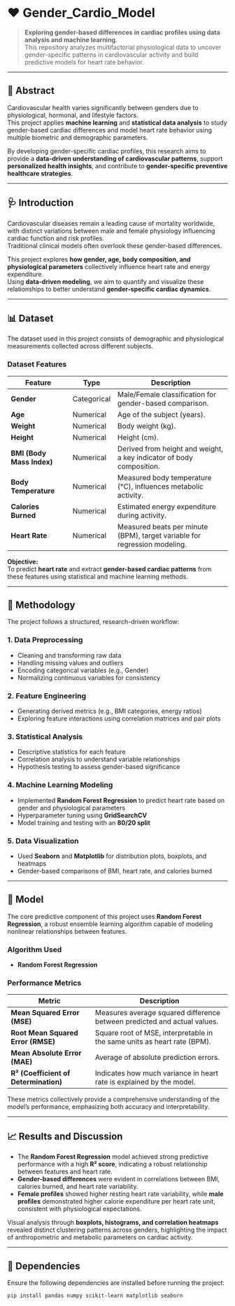# ❤️ Gender_Cardio_Model  

> **Exploring gender-based differences in cardiac profiles using data analysis and machine learning.**  
> This repository analyzes multifactorial physiological data to uncover gender-specific patterns in cardiovascular activity and build predictive models for heart rate behavior.  

---

## 🧾 Abstract  

Cardiovascular health varies significantly between genders due to physiological, hormonal, and lifestyle factors.  
This project applies **machine learning** and **statistical data analysis** to study gender-based cardiac differences and model heart rate behavior using multiple biometric and demographic parameters.  

By developing gender-specific cardiac profiles, this research aims to provide a **data-driven understanding of cardiovascular patterns**, support **personalized health insights**, and contribute to **gender-specific preventive healthcare strategies**.  

---

## 🩺 Introduction  

Cardiovascular diseases remain a leading cause of mortality worldwide, with distinct variations between male and female physiology influencing cardiac function and risk profiles.  
Traditional clinical models often overlook these gender-based differences.  

This project explores **how gender, age, body composition, and physiological parameters** collectively influence heart rate and energy expenditure.  
Using **data-driven modeling**, we aim to quantify and visualize these relationships to better understand **gender-specific cardiac dynamics**.  

---

## 📊 Dataset  

The dataset used in this project consists of demographic and physiological measurements collected across different subjects.  

### **Dataset Features**

| Feature | Type | Description |
|----------|------|-------------|
| **Gender** | Categorical | Male/Female classification for gender-based comparison. |
| **Age** | Numerical | Age of the subject (years). |
| **Weight** | Numerical | Body weight (kg). |
| **Height** | Numerical | Height (cm). |
| **BMI (Body Mass Index)** | Numerical | Derived from height and weight, a key indicator of body composition. |
| **Body Temperature** | Numerical | Measured body temperature (°C), influences metabolic activity. |
| **Calories Burned** | Numerical | Estimated energy expenditure during activity. |
| **Heart Rate** | Numerical | Measured beats per minute (BPM), target variable for regression modeling. |

**Objective:**  
To predict **heart rate** and extract **gender-based cardiac patterns** from these features using statistical and machine learning methods.  

---

## 🧪 Methodology  

The project follows a structured, research-driven workflow:  

### **1. Data Preprocessing**  
- Cleaning and transforming raw data  
- Handling missing values and outliers  
- Encoding categorical variables (e.g., Gender)  
- Normalizing continuous variables for consistency  

### **2. Feature Engineering**  
- Generating derived metrics (e.g., BMI categories, energy ratios)  
- Exploring feature interactions using correlation matrices and pair plots  

### **3. Statistical Analysis**  
- Descriptive statistics for each feature  
- Correlation analysis to understand variable relationships  
- Hypothesis testing to assess gender-based significance  

### **4. Machine Learning Modeling**  
- Implemented **Random Forest Regression** to predict heart rate based on gender and physiological parameters  
- Hyperparameter tuning using **GridSearchCV**  
- Model training and testing with an **80/20 split**  

### **5. Data Visualization**  
- Used **Seaborn** and **Matplotlib** for distribution plots, boxplots, and heatmaps  
- Gender-based comparisons of BMI, heart rate, and calories burned  

---

## 🤖 Model  

The core predictive component of this project uses **Random Forest Regression**, a robust ensemble learning algorithm capable of modeling nonlinear relationships between features.  

### **Algorithm Used**
- **Random Forest Regression**

### **Performance Metrics**

| Metric | Description |
|---------|-------------|
| **Mean Squared Error (MSE)** | Measures average squared difference between predicted and actual values. |
| **Root Mean Squared Error (RMSE)** | Square root of MSE, interpretable in the same units as heart rate (BPM). |
| **Mean Absolute Error (MAE)** | Average of absolute prediction errors. |
| **R² (Coefficient of Determination)** | Indicates how much variance in heart rate is explained by the model. |

These metrics collectively provide a comprehensive understanding of the model’s performance, emphasizing both accuracy and interpretability.  

---

## 📈 Results and Discussion  

- The **Random Forest Regression** model achieved strong predictive performance with a high **R² score**, indicating a robust relationship between features and heart rate.  
- **Gender-based differences** were evident in correlations between BMI, calories burned, and heart rate variability.  
- **Female profiles** showed higher resting heart rate variability, while **male profiles** demonstrated higher calorie expenditure per heart rate unit, consistent with physiological expectations.  

Visual analysis through **boxplots, histograms, and correlation heatmaps** revealed distinct clustering patterns across genders, highlighting the impact of anthropometric and metabolic parameters on cardiac activity.  

---

## 🧩 Dependencies  

Ensure the following dependencies are installed before running the project:  

```bash
pip install pandas numpy scikit-learn matplotlib seaborn
